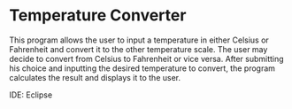 # Temperature Converter

This program allows the user to input a temperature in either Celsius or Fahrenheit and convert it to the other temperature scale. The user may decide to convert from Celsius to Fahrenheit or vice versa. After submitting his choice and inputting the desired temperature to convert, the program calculates the result and displays it to the user.

IDE: Eclipse
